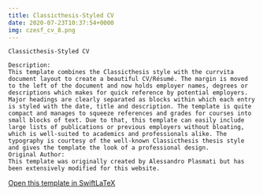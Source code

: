 ```yaml
---
title: Classicthesis-Styled CV
date: 2020-07-23T10:37:54+0000
img: czesf_cv_8.png
---
```

```
Classicthesis-Styled CV

Description:
This template combines the Classicthesis style with the currvita document layout to create a beautiful CV/Résumé. The margin is moved to the left of the document and now holds employer names, degrees or descriptions which makes for quick reference by potential employers. Major headings are clearly separated as blocks within which each entry is styled with the date, title and description. The template is quite compact and manages to squeeze references and grades for courses into small blocks of text. Due to that, this template can easily include large lists of publications or previous employers without bloating, which is well-suited to academics and professionals alike. The typography is courtesy of the well-known Classicthesis thesis style and gives the template the look of a professional design.
Original Author:
This template was originally created by Alessandro Plasmati but has been extensively modified for this website.
```
[Open this template in SwiftLaTeX](https://www.swiftlatex.com/project.html?import=https://swiftlatex.github.io/LaTeXBoilerPlate/zips/znmvj_cv_8.zip&import_name=Classicthesis-Styled%20CV)
